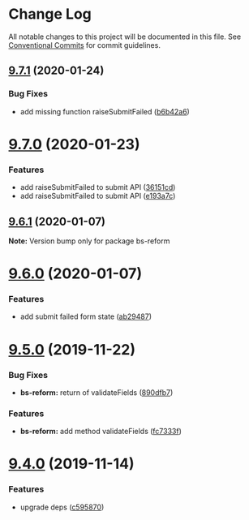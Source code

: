 # Change Log

All notable changes to this project will be documented in this file.
See [Conventional Commits](https://conventionalcommits.org) for commit guidelines.

## [9.7.1](https://github.com/Astrocoders/reform/compare/bs-reform@9.7.0...bs-reform@9.7.1) (2020-01-24)


### Bug Fixes

* add missing function raiseSubmitFailed ([b6b42a6](https://github.com/Astrocoders/reform/commit/b6b42a6))





# [9.7.0](https://github.com/Astrocoders/reform/compare/bs-reform@9.6.1...bs-reform@9.7.0) (2020-01-23)


### Features

* add raiseSubmitFailed to submit API ([36151cd](https://github.com/Astrocoders/reform/commit/36151cd))
* add raiseSubmitFailed to submit API ([e193a7c](https://github.com/Astrocoders/reform/commit/e193a7c))





## [9.6.1](https://github.com/Astrocoders/reform/compare/bs-reform@9.6.0...bs-reform@9.6.1) (2020-01-07)

**Note:** Version bump only for package bs-reform





# [9.6.0](https://github.com/Astrocoders/reform/compare/bs-reform@9.5.0...bs-reform@9.6.0) (2020-01-07)


### Features

* add submit failed form state ([ab29487](https://github.com/Astrocoders/reform/commit/ab29487))





# [9.5.0](https://github.com/Astrocoders/reform/compare/bs-reform@9.4.0...bs-reform@9.5.0) (2019-11-22)


### Bug Fixes

* **bs-reform:** return of validateFields ([890dfb7](https://github.com/Astrocoders/reform/commit/890dfb7))


### Features

* **bs-reform:** add method validateFields ([fc7333f](https://github.com/Astrocoders/reform/commit/fc7333f))





# [9.4.0](https://github.com/Astrocoders/reform/compare/bs-reform@9.3.0...bs-reform@9.4.0) (2019-11-14)


### Features

* upgrade deps ([c595870](https://github.com/Astrocoders/reform/commit/c595870))
